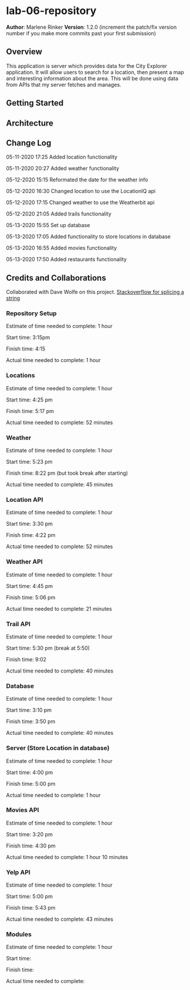 # lab-06-repository
**Author**: Marlene Rinker
**Version**: 1.2.0 (increment the patch/fix version number if you make more commits past your first submission)

## Overview
This application is server which provides data for the City Explorer application. It will allow users to search for a location, then present a map and interesting information about the area. This will be done using data from APIs that my server fetches and manages.

## Getting Started
<!-- What are the steps that a user must take in order to build this app on their own machine and get it running? -->

## Architecture
<!-- Provide a detailed description of the application design. What technologies (languages, libraries, etc) you're using, and any other relevant design information. -->

## Change Log
<!-- Use this area to document the iterative changes made to your application as each feature is successfully implemented. Use time stamps. Here's an examples: -->

05-11-2020 17:25 Added location functionality

05-11-2020 20:27 Added weather functionality

05-12-2020 15:15 Reformated the date for the weather info

05-12-2020 16:30 Changed location to use the LocationIQ api

05-12-2020 17:15 Changed weather to use the Weatherbit api

05-12-2020 21:05 Added trails functionality

05-13-2020 15:55 Set up database

05-13-2020 17:05 Added functionality to store locations in database

05-13-2020 16:55 Added movies functionality

05-13-2020 17:50 Added restaurants functionality





## Credits and Collaborations 
Collaborated with Dave Wolfe on this project.
[Stackoverflow for splicing a string](https://stackoverflow.com/questions/10272773/split-string-on-the-first-white-space-occurrence)



### Repository Setup

Estimate of time needed to complete: 1 hour

Start time: 3:15pm

Finish time: 4:15

Actual time needed to complete: 1 hour

### Locations

Estimate of time needed to complete: 1 hour

Start time: 4:25 pm

Finish time: 5:17 pm

Actual time needed to complete: 52 minutes

### Weather

Estimate of time needed to complete: 1 hour

Start time: 5:23 pm

Finish time: 8:22 pm (but took break after starting)

Actual time needed to complete: 45 minutes

### Location API

Estimate of time needed to complete: 1 hour

Start time: 3:30 pm

Finish time: 4:22 pm

Actual time needed to complete: 52 minutes

### Weather API

Estimate of time needed to complete: 1 hour

Start time: 4:45 pm

Finish time: 5:06 pm

Actual time needed to complete: 21 minutes

### Trail API

Estimate of time needed to complete: 1 hour

Start time: 5:30 pm (break at 5:50)

Finish time: 9:02

Actual time needed to complete: 40 minutes

### Database

Estimate of time needed to complete: 1 hour

Start time: 3:10 pm

Finish time: 3:50 pm

Actual time needed to complete: 40 minutes

### Server (Store Location in database)

Estimate of time needed to complete: 1 hour

Start time: 4:00 pm

Finish time: 5:00 pm

Actual time needed to complete: 1 hour

### Movies API

Estimate of time needed to complete: 1 hour

Start time: 3:20 pm

Finish time: 4:30 pm

Actual time needed to complete: 1 hour 10 minutes

### Yelp API

Estimate of time needed to complete: 1 hour

Start time: 5:00 pm

Finish time: 5:43 pm

Actual time needed to complete: 43 minutes


### Modules

Estimate of time needed to complete: 1 hour

Start time: 

Finish time: 

Actual time needed to complete: 
